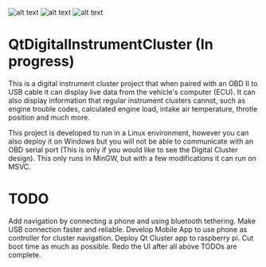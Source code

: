 ![alt text](https://github.com/cjtejada/QtDigitalInstrumentCluster/blob/master/gauges/day.PNG)
![alt text](https://github.com/cjtejada/QtDigitalInstrumentCluster/blob/master/gauges/night.PNG)
![alt text](https://github.com/cjtejada/QtDigitalInstrumentCluster/blob/master/gauges/nav.PNG)
# QtDigitalInstrumentCluster (In progress)
This is a digital instrument cluster project that when paired with an OBD II to USB cable it can display live data from the vehicle's computer (ECU). It can also display information that regular instrument clusters cannot, such as engine trouble codes, calculated engine load, intake air temperature, throtle position and much more.

This project is developed to run in a Linux environment, however you can also deploy it on Windows but you will not be able to communicate with an OBD serial port (This is only if you would like to see the Digital Cluster design). This only runs in MinGW, but with a few modifications it can run on MSVC.
# TODO
Add navigation by connecting a phone and using bluetooth tethering.
Make USB connection faster and reliable.
Develop Mobile App to use phone as controller for cluster navigation.
Deploy Qt Cluster app to raspberry pi.
Cut boot time as much as possible.
Redo the UI after all above TODOs are complete.
